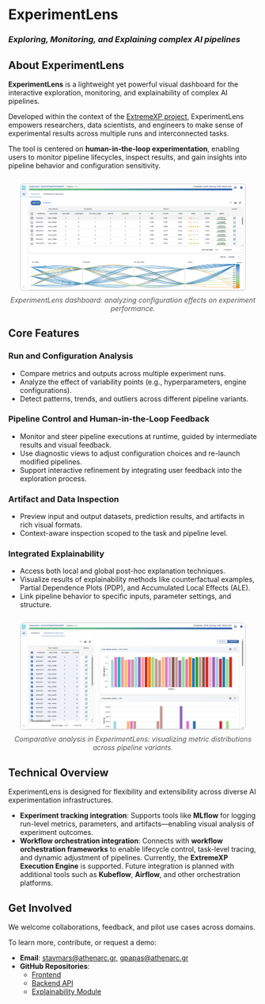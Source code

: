 # **ExperimentLens**
### *Exploring, Monitoring, and Explaining complex AI pipelines*


## About ExperimentLens
**ExperimentLens** is a lightweight yet powerful visual dashboard for the interactive exploration, monitoring, and explainability of complex AI pipelines.

Developed within the context of the [ExtremeXP project](https://extremexp.eu/), ExperimentLens empowers researchers, data scientists, and engineers to make sense of experimental results across multiple runs and interconnected tasks.

The tool is centered on **human-in-the-loop experimentation**, enabling users to monitor pipeline lifecycles, inspect results, and gain insights into pipeline behavior and configuration sensitivity.

<div style="text-align: center; margin: 2em 0;">
  <img src="assets/images/landing_page.png" alt="ExperimentLens Dashboard Screenshot" style="max-width: 90%; height: auto; border: 1px solid #ccc; border-radius: 6px;">
  <p style="margin-top: 0.5em; font-style: italic; color: #555;">
    ExperimentLens dashboard: analyzing configuration effects on experiment performance.
  </p>
</div>



## Core Features
### Run and Configuration Analysis

- Compare metrics and outputs across multiple experiment runs.
- Analyze the effect of variability points (e.g., hyperparameters, engine configurations).
- Detect patterns, trends, and outliers across different pipeline variants.

### Pipeline Control and Human-in-the-Loop Feedback

- Monitor and steer pipeline executions at runtime, guided by intermediate results and visual feedback.
- Use diagnostic views to adjust configuration choices and re-launch modified pipelines.
- Support interactive refinement by integrating user feedback into the exploration process.

### Artifact and Data Inspection

- Preview input and output datasets, prediction results, and artifacts in rich visual formats.
- Context-aware inspection scoped to the task and pipeline level.

### Integrated Explainability

- Access both local and global post-hoc explanation techniques.
- Visualize results of explainability methods like counterfactual examples, Partial Dependence Plots (PDP), and Accumulated Local Effects (ALE).
- Link pipeline behavior to specific inputs, parameter settings, and structure.


<div style="text-align: center; margin: 2em 0;">
  <img src="assets/images/comparative.png" alt="ExperimentLens Comparative Analysis Screenshot" style="max-width: 90%; height: auto; border: 1px solid #ccc; border-radius: 6px;">
  <p style="margin-top: 0.5em; font-style: italic; color: #555;">
    Comparative analysis in ExperimentLens: visualizing metric distributions across pipeline variants.
  </p>
</div>


## Technical Overview
ExperimentLens is designed for flexibility and extensibility across diverse AI experimentation infrastructures.

- **Experiment tracking integration**: Supports tools like **MLflow** for logging run-level metrics, parameters, and artifacts—enabling visual analysis of experiment outcomes.
- **Workflow orchestration integration**: Connects with **workflow orchestration frameworks** to enable lifecycle control, task-level tracing, and dynamic adjustment of pipelines. Currently, the **ExtremeXP Execution Engine** is supported. Future integration is planned with additional tools such as **Kubeflow**, **Airflow**, and other orchestration platforms.


## Get Involved

We welcome collaborations, feedback, and pilot use cases across domains.

To learn more, contribute, or request a demo:

- **Email**: [stavmars@athenarc.gr](mailto:stavmars@athenarc.gr), [gpapas@athenarc.gr](mailto:gpapas@athenarc.gr)
- **GitHub Repositories**:
  - [Frontend](https://github.com/extremexp-HORIZON/vis-frontend)
  - [Backend API](https://github.com/extremexp-HORIZON/vis-api)
  - [Explainability Module](https://github.com/extremexp-HORIZON/explainability-module)
